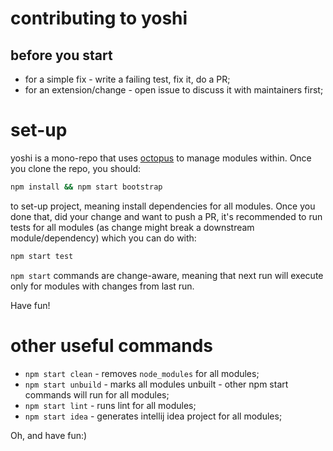 # contributing to yoshi

## before you start

 - for a simple fix - write a failing test, fix it, do a PR;
 - for an extension/change - open issue to discuss it with maintainers first;

# set-up

yoshi is a mono-repo that uses [octopus](https://github.com/wix/octopus) to manage modules within. Once you clone the repo, you should:

```bash
npm install && npm start bootstrap
```

to set-up project, meaning install dependencies for all modules. Once you done that, did your change and want to push a PR, it's recommended to run tests for all modules (as change might break a downstream module/dependency) which you can do with:

```bash
npm start test
```

`npm start` commands are change-aware, meaning that next run will execute only for modules with changes from last run.

Have fun!

# other useful commands

 - `npm start clean` - removes `node_modules` for all modules;
 - `npm start unbuild` - marks all modules unbuilt - other npm start commands will run for all modules;
 - `npm start lint` - runs lint for all modules;
 - `npm start idea` - generates intellij idea project for all modules;

 Oh, and have fun:)